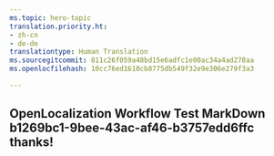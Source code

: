 ```yaml
---
ms.topic: hero-topic
translation.priority.ht:
- zh-cn
- de-de
translationtype: Human Translation
ms.sourcegitcommit: 811c26f059a48bd15e6adfc1e00ac34a4ad278aa
ms.openlocfilehash: 10cc76ed1610cb8775db549f32e9e306e279f3a3

---
```

## OpenLocalization Workflow Test MarkDown b1269bc1-9bee-43ac-af46-b3757edd6ffc thanks!



<!--HONumber=Jul16_HO3-->


